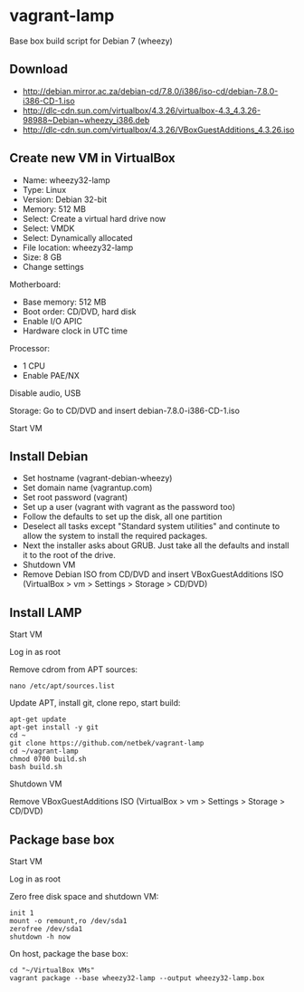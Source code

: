 # vagrant-lamp

Base box build script for Debian 7 (wheezy)

## Download

* http://debian.mirror.ac.za/debian-cd/7.8.0/i386/iso-cd/debian-7.8.0-i386-CD-1.iso
* http://dlc-cdn.sun.com/virtualbox/4.3.26/virtualbox-4.3_4.3.26-98988~Debian~wheezy_i386.deb
* http://dlc-cdn.sun.com/virtualbox/4.3.26/VBoxGuestAdditions_4.3.26.iso

## Create new VM in VirtualBox 

* Name: wheezy32-lamp
* Type: Linux
* Version: Debian 32-bit
* Memory: 512 MB
* Select: Create a virtual hard drive now
* Select: VMDK
* Select: Dynamically allocated
* File location: wheezy32-lamp
* Size: 8 GB
* Change settings

Motherboard:

* Base memory: 512 MB
* Boot order: CD/DVD, hard disk
* Enable I/O APIC
* Hardware clock in UTC time

Processor:

* 1 CPU
* Enable PAE/NX

Disable audio, USB

Storage: Go to CD/DVD and insert debian-7.8.0-i386-CD-1.iso

Start VM

## Install Debian

* Set hostname (vagrant-debian-wheezy)
* Set domain name (vagrantup.com)
* Set root password (vagrant)
* Set up a user (vagrant with vagrant as the password too)
* Follow the defaults to set up the disk, all one partition
* Deselect all tasks except "Standard system utilities" and continute to allow the system to install the required packages.
* Next the installer asks about GRUB. Just take all the defaults and install it to the root of the drive.
* Shutdown VM
* Remove Debian ISO from CD/DVD and insert VBoxGuestAdditions ISO (VirtualBox > vm > Settings > Storage > CD/DVD)

## Install LAMP

Start VM

Log in as root

Remove cdrom from APT sources:
```
nano /etc/apt/sources.list
```

Update APT, install git, clone repo, start build:
```
apt-get update
apt-get install -y git
cd ~
git clone https://github.com/netbek/vagrant-lamp
cd ~/vagrant-lamp
chmod 0700 build.sh
bash build.sh
```

Shutdown VM

Remove VBoxGuestAdditions ISO (VirtualBox > vm > Settings > Storage > CD/DVD)

## Package base box

Start VM

Log in as root

Zero free disk space and shutdown VM:
```
init 1
mount -o remount,ro /dev/sda1
zerofree /dev/sda1
shutdown -h now
```

On host, package the base box:
```
cd "~/VirtualBox VMs"
vagrant package --base wheezy32-lamp --output wheezy32-lamp.box
```
